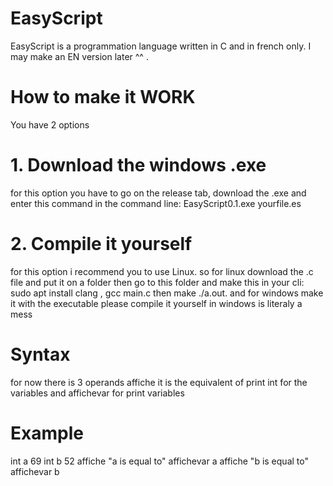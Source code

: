 # EasyScript
EasyScript is a programmation language written in C and in french only. I may make an EN version later ^^ .
# How to make it WORK
You have 2 options 
# 1. Download the windows .exe 
for this option you have to go on the release tab, download the .exe and enter this command in the command line: EasyScript0.1.exe yourfile.es
# 2. Compile it yourself
for this option i recommend you to use Linux. so for linux download the .c file and put it on a folder then go to this folder and make this in your cli: sudo apt install clang , gcc main.c then make ./a.out. 
and for windows make it with the executable please compile it yourself in windows is literaly a mess 
# Syntax
for now there is 3 operands
affiche it is the equivalent of print
int for the variables
and affichevar for print variables
# Example
int a 69
int b 52
affiche "a is equal to"
affichevar a
affiche "b is equal to"
affichevar b
